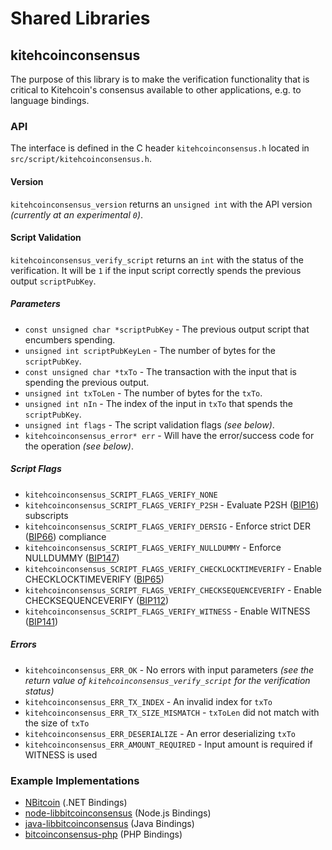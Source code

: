 Shared Libraries
================

## kitehcoinconsensus

The purpose of this library is to make the verification functionality that is critical to Kitehcoin's consensus available to other applications, e.g. to language bindings.

### API

The interface is defined in the C header `kitehcoinconsensus.h` located in  `src/script/kitehcoinconsensus.h`.

#### Version

`kitehcoinconsensus_version` returns an `unsigned int` with the API version *(currently at an experimental `0`)*.

#### Script Validation

`kitehcoinconsensus_verify_script` returns an `int` with the status of the verification. It will be `1` if the input script correctly spends the previous output `scriptPubKey`.

##### Parameters
- `const unsigned char *scriptPubKey` - The previous output script that encumbers spending.
- `unsigned int scriptPubKeyLen` - The number of bytes for the `scriptPubKey`.
- `const unsigned char *txTo` - The transaction with the input that is spending the previous output.
- `unsigned int txToLen` - The number of bytes for the `txTo`.
- `unsigned int nIn` - The index of the input in `txTo` that spends the `scriptPubKey`.
- `unsigned int flags` - The script validation flags *(see below)*.
- `kitehcoinconsensus_error* err` - Will have the error/success code for the operation *(see below)*.

##### Script Flags
- `kitehcoinconsensus_SCRIPT_FLAGS_VERIFY_NONE`
- `kitehcoinconsensus_SCRIPT_FLAGS_VERIFY_P2SH` - Evaluate P2SH ([BIP16](https://github.com/bitcoin/bips/blob/master/bip-0016.mediawiki)) subscripts
- `kitehcoinconsensus_SCRIPT_FLAGS_VERIFY_DERSIG` - Enforce strict DER ([BIP66](https://github.com/bitcoin/bips/blob/master/bip-0066.mediawiki)) compliance
- `kitehcoinconsensus_SCRIPT_FLAGS_VERIFY_NULLDUMMY` - Enforce NULLDUMMY ([BIP147](https://github.com/bitcoin/bips/blob/master/bip-0147.mediawiki))
- `kitehcoinconsensus_SCRIPT_FLAGS_VERIFY_CHECKLOCKTIMEVERIFY` - Enable CHECKLOCKTIMEVERIFY ([BIP65](https://github.com/bitcoin/bips/blob/master/bip-0065.mediawiki))
- `kitehcoinconsensus_SCRIPT_FLAGS_VERIFY_CHECKSEQUENCEVERIFY` - Enable CHECKSEQUENCEVERIFY ([BIP112](https://github.com/bitcoin/bips/blob/master/bip-0112.mediawiki))
- `kitehcoinconsensus_SCRIPT_FLAGS_VERIFY_WITNESS` - Enable WITNESS ([BIP141](https://github.com/bitcoin/bips/blob/master/bip-0141.mediawiki))

##### Errors
- `kitehcoinconsensus_ERR_OK` - No errors with input parameters *(see the return value of `kitehcoinconsensus_verify_script` for the verification status)*
- `kitehcoinconsensus_ERR_TX_INDEX` - An invalid index for `txTo`
- `kitehcoinconsensus_ERR_TX_SIZE_MISMATCH` - `txToLen` did not match with the size of `txTo`
- `kitehcoinconsensus_ERR_DESERIALIZE` - An error deserializing `txTo`
- `kitehcoinconsensus_ERR_AMOUNT_REQUIRED` - Input amount is required if WITNESS is used

### Example Implementations
- [NBitcoin](https://github.com/NicolasDorier/NBitcoin/blob/master/NBitcoin/Script.cs#L814) (.NET Bindings)
- [node-libbitcoinconsensus](https://github.com/bitpay/node-libbitcoinconsensus) (Node.js Bindings)
- [java-libbitcoinconsensus](https://github.com/dexX7/java-libbitcoinconsensus) (Java Bindings)
- [bitcoinconsensus-php](https://github.com/Bit-Wasp/bitcoinconsensus-php) (PHP Bindings)
